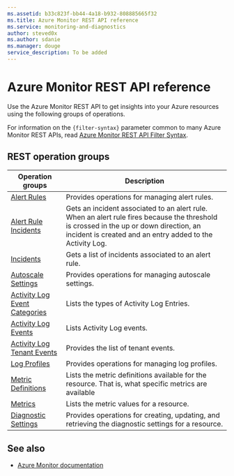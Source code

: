 ```yaml
---
ms.assetid: b33c823f-bb44-4a18-b932-808885665f32
ms.title: Azure Monitor REST API reference
ms.service: monitoring-and-diagnostics
author: steved0x
ms.author: sdanie
ms.manager: douge
service_description: To be added
---
```


# Azure Monitor REST API reference

Use the Azure Monitor REST API to get insights into your Azure resources using the following groups of operations.

For information on the `{filter-syntax}` parameter common to many Azure Monitor REST APIs, read [Azure Monitor REST API Filter Syntax](filter-syntax.md).


## REST operation groups

| Operation groups                                                                | Description  |
|---------------------------------------------------------------------------------|-----------------------|
| [Alert Rules](~/docs-ref-autogen/monitor/alertrules.json)                                | Provides operations for managing alert rules. |
| [Alert Rule Incidents](~/docs-ref-autogen/monitor/alertruleincidents.json)               | Gets an incident associated to an alert rule. When an alert rule fires because the threshold is crossed in the up or down direction, an incident is created and an entry added to the Activity Log. |
| [Incidents](~/docs-ref-autogen/monitor/incidents.json)                                   | Gets a list of incidents associated to an alert rule. |
| [Autoscale Settings](~/docs-ref-autogen/monitor/autoscalesettings.json)                  | Provides operations for managing autoscale settings.     |
| [Activity Log Event Categories](~/docs-ref-autogen/monitor/eventcategories.json)         | Lists the types of Activity Log Entries. |
| [Activity Log Events](~/docs-ref-autogen/monitor/activitylogs.json)                            | Lists Activity Log events.|
| [Activity Log Tenant Events](~/docs-ref-autogen/monitor/tenantactivitylogs.json)               | Provides the list of tenant events.|
| [Log Profiles](~/docs-ref-autogen/monitor/logprofiles.json)                              | Provides operations for managing log profiles.  |
| [Metric Definitions](~/docs-ref-autogen/monitor/metricdefinitions.json)                  | Lists the metric definitions available for the resource. That is, what specific metrics are available |
| [Metrics](~/docs-ref-autogen/monitor/metrics.json)                                       | Lists the metric values for a resource.   |
| [Diagnostic Settings](~/docs-ref-autogen/monitor/servicediagnosticsettings.json) | Provides operations for creating, updating, and retrieving the diagnostic settings for a resource.|


## See also

- [Azure Monitor documentation](https://review.docs.microsoft.com/azure/monitoring-and-diagnostics/)